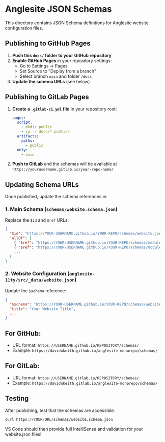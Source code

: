 # Anglesite JSON Schemas

This directory contains JSON Schema definitions for Anglesite website configuration files.

## Publishing to GitHub Pages

1. **Push this `docs/` folder to your GitHub repository**
2. **Enable GitHub Pages** in your repository settings:
   - Go to Settings → Pages
   - Set Source to "Deploy from a branch"
   - Select branch `main` and folder `/docs`
3. **Update the schema URLs** (see below)

## Publishing to GitLab Pages

1. **Create a `.gitlab-ci.yml` file** in your repository root:
   ```yaml
   pages:
     script:
       - mkdir public
       - cp -r docs/* public/
     artifacts:
       paths:
         - public
     only:
       - main
   ```
2. **Push to GitLab** and the schemas will be available at `https://yourusername.gitlab.io/your-repo-name/`

## Updating Schema URLs

Once published, update the schema references in:

### 1. Main Schema (`schemas/website.schema.json`)

Replace the `$id` and `$ref` URLs:

```json
{
  "$id": "https://YOUR-USERNAME.github.io/YOUR-REPO/schemas/website.json",
  "allOf": [
    { "$ref": "https://YOUR-USERNAME.github.io/YOUR-REPO/schemas/modules/basic-info.json" },
    { "$ref": "https://YOUR-USERNAME.github.io/YOUR-REPO/schemas/modules/seo-robots.json" },
    ...
  ]
}
```

### 2. Website Configuration (`anglesite-11ty/src/_data/website.json`)

Update the `$schema` reference:

```json
{
  "$schema": "https://YOUR-USERNAME.github.io/YOUR-REPO/schemas/website.schema.json",
  "title": "Your Website Title",
  ...
}
```

## For GitHub:

- URL format: `https://USERNAME.github.io/REPOSITORY/schemas/`
- Example: `https://davidwkeith.github.io/anglesite-monorepo/schemas/`

## For GitLab:

- URL format: `https://USERNAME.gitlab.io/REPOSITORY/schemas/`
- Example: `https://davidwkeith.gitlab.io/anglesite-monorepo/schemas/`

## Testing

After publishing, test that the schemas are accessible:

```bash
curl https://YOUR-URL/schemas/website.schema.json
```

VS Code should then provide full IntelliSense and validation for your website.json files!
